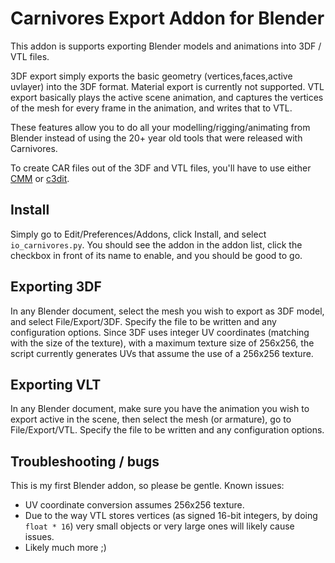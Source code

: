 # Carnivores Export Addon for Blender

This addon is supports exporting Blender models and animations into 3DF / VTL files. 

3DF export simply exports the basic geometry (vertices,faces,active uvlayer) into the 3DF format. Material export is currently not supported.
VTL export basically plays the active scene animation, and captures the vertices of the mesh for every frame in the animation, and writes that to VTL.

These features allow you to do all your modelling/rigging/animating from Blender instead of using the 20+ year old tools that were released with Carnivores.

To create CAR files out of the 3DF and VTL files, you'll have to use either [CMM](https://game3dee.com/cmm/) or [c3dit](https://github.com/carnivores-cpe/c3dit).

## Install

Simply go to Edit/Preferences/Addons, click Install, and select `io_carnivores.py`. You should see the addon in the addon list, click the checkbox in front of its name to enable, and you should be good to go.

## Exporting 3DF

In any Blender document, select the mesh you wish to export as 3DF model, and select File/Export/3DF. Specify the file to be written and any configuration options.
Since 3DF uses integer UV coordinates (matching with the size of the texture), with a maximum texture size of 256x256, the script currently generates UVs that assume the use of a 256x256 texture.

## Exporting VLT

In any Blender document, make sure you have the animation you wish to export active in the scene, then select the mesh (or armature), go to File/Export/VTL. Specify the file to be written and any configuration options.

## Troubleshooting / bugs

This is my first Blender addon, so please be gentle. Known issues:

* UV coordinate conversion assumes 256x256 texture.
* Due to the way VTL stores vertices (as signed 16-bit integers, by doing `float * 16`) very small objects or very large ones will likely cause issues.
* Likely much more ;)
